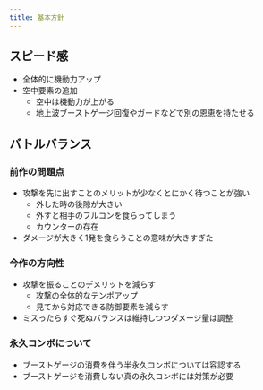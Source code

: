 ```yaml
---
title: 基本方針
---
```


## スピード感
* 全体的に機動力アップ
* 空中要素の追加
    * 空中は機動力が上がる
    * 地上波ブーストゲージ回復やガードなどで別の恩恵を持たせる

## バトルバランス
### 前作の問題点
* 攻撃を先に出すことのメリットが少なくとにかく待つことが強い
    * 外した時の後隙が大きい
    * 外すと相手のフルコンを食らってしまう
    * カウンターの存在
* ダメージが大きく1発を食らうことの意味が大きすぎた
### 今作の方向性
* 攻撃を振ることのデメリットを減らす
    * 攻撃の全体的なテンポアップ
    * 見てから対応できる防御要素を減らす
* ミスったらすぐ死ぬバランスは維持しつつダメージ量は調整

### 永久コンボについて
* ブーストゲージの消費を伴う半永久コンボについては容認する
* ブーストゲージを消費しない真の永久コンボには対策が必要
